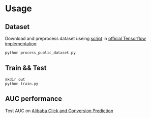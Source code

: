 # Usage

## Dataset

Download and preprocess dataset useing [script](https://github.com/xidongbo/AITM/blob/main/process_public_dataset.py) in [official Tensorflow implementation](https://github.com/xidongbo/AITM)
```python
python process_public_dataset.py

```

## Train && Test

```
mkdir out
python train.py
```

## AUC performance

Test AUC on [Alibaba Click and Conversion Prediction](https://tianchi.aliyun.com/datalab/dataSet.html?dataId=408)

```

```


